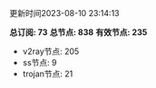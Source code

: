 更新时间2023-08-10 23:14:13

**总订阅: 73**
**总节点: 838**
**有效节点: 235**
- v2ray节点: 205
- ss节点: 9
- trojan节点: 21
